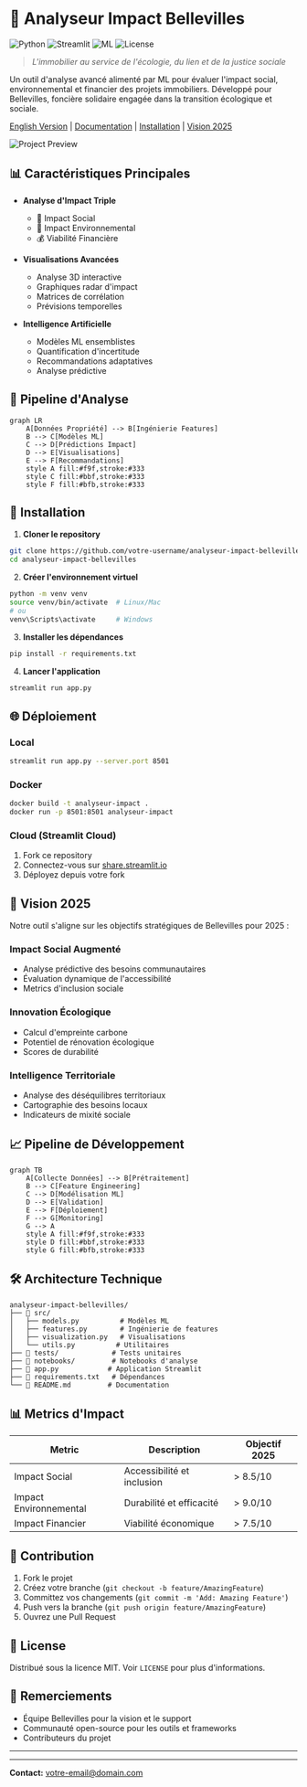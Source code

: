 # 🏢 Analyseur Impact Bellevilles

![Python](https://img.shields.io/badge/Python-3.9%2B-blue)
![Streamlit](https://img.shields.io/badge/Streamlit-1.31.0-red)
![ML](https://img.shields.io/badge/ML-Enabled-green)
![License](https://img.shields.io/badge/License-MIT-yellow)

> *L'immobilier au service de l'écologie, du lien et de la justice sociale*

Un outil d'analyse avancé alimenté par ML pour évaluer l'impact social, environnemental et financier des projets immobiliers. Développé pour Bellevilles, foncière solidaire engagée dans la transition écologique et sociale.

[English Version](#english-version) | [Documentation](#documentation) | [Installation](#installation) | [Vision 2025](#vision-2025)

![Project Preview](https://via.placeholder.com/800x400?text=Bellevilles+Impact+Analyzer)

## 📊 Caractéristiques Principales

- **Analyse d'Impact Triple**
  - 🤝 Impact Social
  - 🌱 Impact Environnemental
  - 💰 Viabilité Financière

- **Visualisations Avancées**
  - Analyse 3D interactive
  - Graphiques radar d'impact
  - Matrices de corrélation
  - Prévisions temporelles

- **Intelligence Artificielle**
  - Modèles ML ensemblistes
  - Quantification d'incertitude
  - Recommandations adaptatives
  - Analyse prédictive

## 🔄 Pipeline d'Analyse

```mermaid
graph LR
    A[Données Propriété] --> B[Ingénierie Features]
    B --> C[Modèles ML]
    C --> D[Prédictions Impact]
    D --> E[Visualisations]
    E --> F[Recommandations]
    style A fill:#f9f,stroke:#333
    style C fill:#bbf,stroke:#333
    style F fill:#bfb,stroke:#333
```

## 🚀 Installation

1. **Cloner le repository**
```bash
git clone https://github.com/votre-username/analyseur-impact-bellevilles.git
cd analyseur-impact-bellevilles
```

2. **Créer l'environnement virtuel**
```bash
python -m venv venv
source venv/bin/activate  # Linux/Mac
# ou
venv\Scripts\activate     # Windows
```

3. **Installer les dépendances**
```bash
pip install -r requirements.txt
```

4. **Lancer l'application**
```bash
streamlit run app.py
```

## 🌐 Déploiement

### Local
```bash
streamlit run app.py --server.port 8501
```

### Docker
```bash
docker build -t analyseur-impact .
docker run -p 8501:8501 analyseur-impact
```

### Cloud (Streamlit Cloud)
1. Fork ce repository
2. Connectez-vous sur [share.streamlit.io](https://share.streamlit.io)
3. Déployez depuis votre fork

## 🎯 Vision 2025

Notre outil s'aligne sur les objectifs stratégiques de Bellevilles pour 2025 :

### Impact Social Augmenté
- Analyse prédictive des besoins communautaires
- Évaluation dynamique de l'accessibilité
- Metrics d'inclusion sociale

### Innovation Écologique
- Calcul d'empreinte carbone
- Potentiel de rénovation écologique
- Scores de durabilité

### Intelligence Territoriale
- Analyse des déséquilibres territoriaux
- Cartographie des besoins locaux
- Indicateurs de mixité sociale

## 📈 Pipeline de Développement

```mermaid
graph TB
    A[Collecte Données] --> B[Prétraitement]
    B --> C[Feature Engineering]
    C --> D[Modélisation ML]
    D --> E[Validation]
    E --> F[Déploiement]
    F --> G[Monitoring]
    G --> A
    style A fill:#f9f,stroke:#333
    style D fill:#bbf,stroke:#333
    style G fill:#bfb,stroke:#333
```

## 🛠️ Architecture Technique

```plaintext
analyseur-impact-bellevilles/
├── 📁 src/
│   ├── models.py          # Modèles ML
│   ├── features.py        # Ingénierie de features
│   ├── visualization.py   # Visualisations
│   └── utils.py          # Utilitaires
├── 📁 tests/             # Tests unitaires
├── 📁 notebooks/         # Notebooks d'analyse
├── 📝 app.py            # Application Streamlit
├── 📝 requirements.txt   # Dépendances
└── 📝 README.md         # Documentation
```

## 📊 Metrics d'Impact

| Metric | Description | Objectif 2025 |
|--------|-------------|---------------|
| Impact Social | Accessibilité et inclusion | > 8.5/10 |
| Impact Environnemental | Durabilité et efficacité | > 9.0/10 |
| Impact Financier | Viabilité économique | > 7.5/10 |

## 🤝 Contribution

1. Fork le projet
2. Créez votre branche (`git checkout -b feature/AmazingFeature`)
3. Committez vos changements (`git commit -m 'Add: Amazing Feature'`)
4. Push vers la branche (`git push origin feature/AmazingFeature`)
5. Ouvrez une Pull Request

## 📜 License

Distribué sous la licence MIT. Voir `LICENSE` pour plus d'informations.

## 🙏 Remerciements

- Équipe Bellevilles pour la vision et le support
- Communauté open-source pour les outils et frameworks
- Contributeurs du projet

---

---

**Contact:** [votre-email@domain.com](mailto:votre-email@domain.com)
